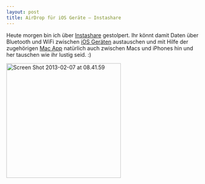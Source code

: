 ```yaml
---
layout: post
title: AirDrop für iOS Geräte – Instashare
---
```


<p>Heute morgen bin ich über <a href="http://www.instashareapp.com">Instashare</a> gestolpert. Ihr könnt damit Daten über Bluetooth und WiFi zwischen <a href="https://itunes.apple.com/de/app/id576220851?mt=8&amp;affId=2221876">iOS Geräten</a> austauschen und mit Hilfe der zugehörigen <a href="http://cl.ly/1r2c2S0r3K37/download/Instashare.zip">Mac App</a> natürlich auch zwischen Macs und iPhones hin und her tauschen wie ihr lustig seid. :)</p>

<p><img class="img-responsive" src="http://napcae.files.wordpress.com/2013/02/screen-shot-2013-02-07-at-08-41-59.png" alt="Screen Shot 2013-02-07 at 08.41.59" width="300" style="align:center;" /></p>

